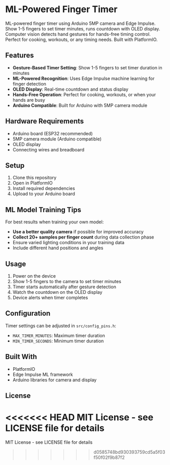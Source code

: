 # ML-Powered Finger Timer

ML-powered finger timer using Arduino 5MP camera and Edge Impulse. Show 1-5 fingers to set timer minutes, runs countdown with OLED display. Computer vision detects hand gestures for hands-free timing control. Perfect for cooking, workouts, or any timing needs. Built with PlatformIO.

## Features

- **Gesture-Based Timer Setting**: Show 1-5 fingers to set timer duration in minutes
- **ML-Powered Recognition**: Uses Edge Impulse machine learning for finger detection
- **OLED Display**: Real-time countdown and status display
- **Hands-Free Operation**: Perfect for cooking, workouts, or when your hands are busy
- **Arduino Compatible**: Built for Arduino with 5MP camera module

## Hardware Requirements

- Arduino board (ESP32 recommended)
- 5MP camera module (Arduino compatible)
- OLED display
- Connecting wires and breadboard

## Setup

1. Clone this repository
2. Open in PlatformIO
3. Install required dependencies
4. Upload to your Arduino board

## ML Model Training Tips

For best results when training your own model:

- **Use a better quality camera** if possible for improved accuracy
- **Collect 20+ samples per finger count** during data collection phase
- Ensure varied lighting conditions in your training data
- Include different hand positions and angles

## Usage

1. Power on the device
2. Show 1-5 fingers to the camera to set timer minutes
3. Timer starts automatically after gesture detection
4. Watch the countdown on the OLED display
5. Device alerts when timer completes

## Configuration

Timer settings can be adjusted in `src/config_pins.h`:
- `MAX_TIMER_MINUTES`: Maximum timer duration
- `MIN_TIMER_SECONDS`: Minimum timer duration

## Built With

- PlatformIO
- Edge Impulse ML framework
- Arduino libraries for camera and display

## License

<<<<<<< HEAD
MIT License - see LICENSE file for details
=======
MIT License - see LICENSE file for details
>>>>>>> d0585748bd930393759cd5a5f03f50f02f9b87f2
